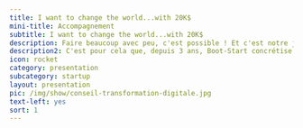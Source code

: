 ```yaml
---
title: I want to change the world...with 20K$
mini-title: Accompagnement
subtitle: I want to change the world...with 20K$
description: Faire beaucoup avec peu, c'est possible ! Et c'est notre job de vous aider à faire les bons choix au début. Un grand projet, c'est la même chose, il induit de l'efficacité à ses débuts, et ce n'est pas toujours évident quand tout est à construire. Chez Boot-Start, nous avons une philosophie qui met l'action au coeur de la démarche de création. Un projet doit se confronter au réel pour connaitre sa valeur. 20 retours clients/utilisateurs en condition réelle peuvent apporter plus qu'une centaine d'études et réunions.
description2: C'est pour cela que, depuis 3 ans, Boot-Start concrétise les idées de porteurs de projet à travers des preuves de concept fonctionnelles en se focalisant sur la valeure brute de l'idée. Une fois le coeur du projet définit, la magie des technologies IT intervient au service de l'experience des utilisateurs.
icon: rocket
category: presentation
subcategory: startup
layout: presentation
pic: /img/show/conseil-transformation-digitale.jpg
text-left: yes
sort: 1
---
```

